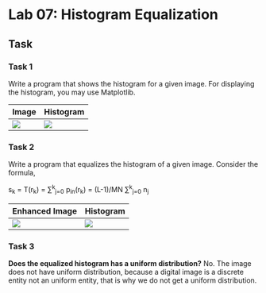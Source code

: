 # Lab 07: Histogram Equalization

## Task
### Task 1
Write a program that shows the histogram for a given image. For displaying the histogram, you may use Matplotlib.

|Image|Histogram|
|--|--|
|![](https://lh3.googleusercontent.com/f_tK0_YjRXLYnmh2NVsyZwlZnK9QYMwGQZ91uiahjcl2MXsI1rE8yqxl9ZA9iXP03sx1PkRHywMuD2WrSqqRokG2I2LP9QuL340SK2PifeJN35Iyz8y9OH64kkuPEcRf5J2Hb9cT)|![](https://lh4.googleusercontent.com/tIMesv8_3sfmmLOKHC6SrJMzdjmf3LgUHGqY1Qwj5-_qf65wNDS2VlJeZNhl8_xoWM1ezAoGO27WqBnsiNgyVE8xtUKyMtQNhIsI0ubFdsMOaSYvOXpndqumiQd0zq5e2Zg707r_)|

### Task 2
Write a program that equalizes the histogram of a given image. Consider the formula,

s<sub>k</sub> = T(r<sub>k</sub>) = &Sum;<sup>k</sup><sub>j=0</sub> p<sub>in</sub>(r<sub>k</sub>) = (L-1)/MN &Sum;<sup>k</sup><sub>j=0</sub> n<sub>j</sub>

|Enhanced Image|Histogram|
|--|--|
|![](https://lh3.googleusercontent.com/fN8k-Nhcdua1InHvbu_yGO4KpgzB89Q54zs-Q9XfoaEn70VoTculxtZif-29PDbqjkb3Uo_bw0fT2w7wQmVKRaFzort2I8RtqWpTlpkTmQ_VyCDD5BYpAtedkYO-L5AZVY3XZGEZ)|![](https://lh5.googleusercontent.com/JWQuxd3i5k_AhjtekCEudyjbknKnogdvRAvY5yjqlhUOSN-sJohrXAqf5JwaDt38e0DKxYVwowpVM2yIeFQwH0XiOyJWfVXzebj8O9Woul3WmAqrb3d-xtlYgTBfDH9Ny0WATEKa)|

### Task 3
**Does the equalized histogram has a uniform distribution?**
No. The image does not have uniform distribution, because a digital image is a discrete entity not an uniform entity, that is why we do not get a uniform distribution.